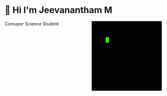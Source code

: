 # 👋 Hi I'm Jeevanantham M 
Comuper Science Student
<img align="right" src="data:image/png;base64,iVBORw0KGgoAAAANSUhEUgAAAOEAAADhCAMAAAAJbSJIAAAAQlBMVEUEAgRA/ARB/wQAAARI/xAEAAQHEQQ86gkPOwoZeAlB+wQROg4TOQ4GDgRB7gcPPQoIGQY/4ApA8QYYcgoSPwkGGwXY/iNgAAAA30lEQVR4nO3YbXKDIBQF0GBKtGhiP/e/1SKd6Q4ymd6cg8Nv7vB4qKcTAAAAAAAAAAAAAPC06vlPffRa7qLWdV23bevT+hYZsV7m0srw8np+9GruoV5v00g4TbEJ56kdSotN2PewpVdpGScxdg8v8ziHvU6TE/ZD2EdwwvwqLUeria7SUaPRCdtvqwlOWEbA7E4TfeOP+/AY2QmzO01/a5uG1ITX91v3cfjMTFj3fV+W/ixf35Hf+Pn/aQAAAAAAAAAAAAAAAAAAAAAAAAAAAAAAAAAAAAAAAAAAAOA/+wFqnwa7sAEKAQAAAABJRU5ErkJggg==">
